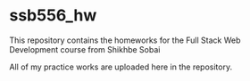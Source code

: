 # ssb556_hw
This repository contains the homeworks for the Full Stack Web Development course from Shikhbe Sobai

All of my practice works are uploaded here in the repository.
